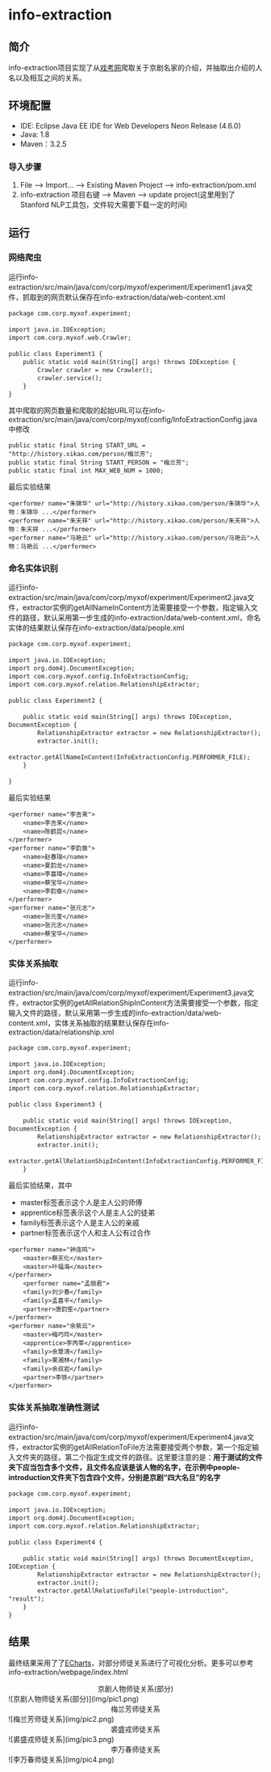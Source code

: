 # info-extraction
## 简介
info-extraction项目实现了从[戏考网](http://www.xikao.com)爬取关于京剧名家的介绍，并抽取出介绍的人名以及相互之间的关系。

## 环境配置

* IDE: Eclipse Java EE IDE for Web Developers Neon Release (4.6.0)
* Java: 1.8
* Maven：3.2.5

### 导入步骤

1. File --> Import... --> Existing Maven Project --> info-extraction/pom.xml
2. info-extraction 项目右键 --> Maven --> update project(这里用到了Stanford NLP工具包，文件较大需要下载一定的时间)


## 运行

### 网络爬虫

运行info-extraction/src/main/java/com/corp/myxof/experiment/Experiment1.java文件，抓取到的网页默认保存在info-extraction/data/web-content.xml

```
package com.corp.myxof.experiment;

import java.io.IOException;
import com.corp.myxof.web.Crawler;

public class Experiment1 {
	public static void main(String[] args) throws IOException {
		Crawler crawler = new Crawler();
		crawler.service();
	}
}
```

其中爬取的网页数量和爬取的起始URL可以在info-extraction/src/main/java/com/corp/myxof/config/InfoExtractionConfig.java中修改

```
public static final String START_URL = "http://history.xikao.com/person/梅兰芳";
public static final String START_PERSON = "梅兰芳";
public static final int MAX_WEB_NUM = 1000;
```

最后实验结果

```
<performer name="朱锦华" url="http://history.xikao.com/person/朱锦华">人物：朱锦华 ...</performer>
<performer name="朱天祥" url="http://history.xikao.com/person/朱天祥">人物：朱天祥 ...</performer>
<performer name="马艳云" url="http://history.xikao.com/person/马艳云">人物：马艳云 ...</performer>
```

### 命名实体识别

运行info-extraction/src/main/java/com/corp/myxof/experiment/Experiment2.java文件，extractor实例的getAllNameInContent方法需要接受一个参数，指定输入文件的路径，默认采用第一步生成的info-extraction/data/web-content.xml，命名实体的结果默认保存在info-extraction/data/people.xml

```
package com.corp.myxof.experiment;

import java.io.IOException;
import org.dom4j.DocumentException;
import com.corp.myxof.config.InfoExtractionConfig;
import com.corp.myxof.relation.RelationshipExtractor;

public class Experiment2 {

	public static void main(String[] args) throws IOException, DocumentException {
		RelationshipExtractor extractor = new RelationshipExtractor();
		extractor.init();
		extractor.getAllNameInContent(InfoExtractionConfig.PERFORMER_FILE);
	}

}
```

最后实验结果

```
<performer name="李吉来">
	<name>李吉来</name>
	<name>陈鹤昆</name>
</performer>
<performer name="李韵章">
	<name>赵春瑞</name>
	<name>夏韵龙</name>
	<name>李喜璋</name>
	<name>蔡宝华</name>
	<name>李韵章</name>
</performer>
<performer name="张元志">
	<name>张元奎</name>
	<name>张元志</name>
	<name>蔡宝华</name>
</performer>
```

### 实体关系抽取

运行info-extraction/src/main/java/com/corp/myxof/experiment/Experiment3.java文件，extractor实例的getAllRelationShipInContent方法需要接受一个参数，指定输入文件的路径，默认采用第一步生成的info-extraction/data/web-content.xml，实体关系抽取的结果默认保存在info-extraction/data/relationship.xml

```
package com.corp.myxof.experiment;

import java.io.IOException;
import org.dom4j.DocumentException;
import com.corp.myxof.config.InfoExtractionConfig;
import com.corp.myxof.relation.RelationshipExtractor;

public class Experiment3 {

	public static void main(String[] args) throws IOException, DocumentException {
		RelationshipExtractor extractor = new RelationshipExtractor();
		extractor.init();
		extractor.getAllRelationShipInContent(InfoExtractionConfig.PERFORMER_FILE);
	}

```

最后实验结果，其中

* master标签表示这个人是主人公的师傅
* apprentice标签表示这个人是主人公的徒弟
* family标签表示这个人是主人公的亲戚
* partner标签表示这个人和主人公有过合作


```
<performer name="钟连鸣">
	<master>蔡天化</master>
	<master>叶福海</master>
</performer>
	<performer name="孟丽君">
	<family>刘少春</family>
	<family>孟喜平</family>
	<partner>唐韵笙</partner>
</performer>
<performer name="余紫云">
	<master>梅巧玲</master>
	<apprentice>李丙莘</apprentice>
	<family>余慧清</family>
	<family>果湘林</family>
	<family>余叔岩</family>
	<partner>李铁</partner>
</performer>
```

### 实体关系抽取准确性测试

运行info-extraction/src/main/java/com/corp/myxof/experiment/Experiment4.java文件，extractor实例的getAllRelationToFile方法需要接受两个参数，第一个指定输入文件夹的路径，第二个指定生成文件的路径。这里要注意的是：**用于测试的文件夹下应当包含多个文件，且文件名应该是该人物的名字，在示例中people-introduction文件夹下包含四个文件，分别是京剧“四大名旦”的名字**

```
package com.corp.myxof.experiment;

import java.io.IOException;
import org.dom4j.DocumentException;
import com.corp.myxof.relation.RelationshipExtractor;

public class Experiment4 {

	public static void main(String[] args) throws DocumentException, IOException {
		RelationshipExtractor extractor = new RelationshipExtractor();
		extractor.init();
		extractor.getAllRelationToFile("people-introduction", "result");
	}
}
```

## 结果

最终结果采用了了[ECharts](http://echarts.baidu.com)，对部分师徒关系进行了可视化分析。更多可以参考info-extraction/webpage/index.html

<center>京剧人物师徒关系(部分)</center>
![京剧人物师徒关系(部分)](img/pic1.png)

<center>梅兰芳师徒关系</center>
![梅兰芳师徒关系](img/pic2.png)

<center>裘盛戎师徒关系</center>
![裘盛戎师徒关系](img/pic3.png)

<center>李万春师徒关系</center>
![李万春师徒关系](img/pic4.png)